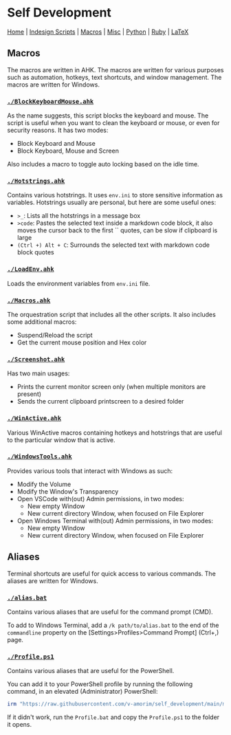 # Self Development

[Home][README_self_development] | [Indesign Scripts][README_indesign_scripts] | [Macros][README_macros] | [Misc][README_misc] | [Python][README_python] | [Ruby][README_ruby] | [LaTeX][README_tex]

## Macros

The macros are written in AHK. The macros are written for various purposes such as automation, hotkeys, text shortcuts, and window management. The macros are written for Windows.

### [`./BlockKeyboardMouse.ahk`][BlockKeyboardMouse]

As the name suggests, this script blocks the keyboard and mouse. The script is useful when you want to clean the keyboard or mouse, or even for security reasons. It has two modes:

- Block Keyboard and Mouse
- Block Keyboard, Mouse and Screen

Also includes a macro to toggle auto locking based on the idle time.

### [`./Hotstrings.ahk`][Hotstrings]

Contains various hotstrings. It uses `env.ini` to store sensitive information as variables. Hotstrings usually are personal, but here are some useful ones:

- `>_`: Lists all the hotstrings in a message box
- `>code`: Pastes the selected text inside a markdown code block, it also moves the cursor back to the first `` quotes, can be slow if clipboard is large
- `(Ctrl +) Alt + C`: Surrounds the selected text with markdown code block quotes

### [`./LoadEnv.ahk`][LoadEnv]

Loads the environment variables from `env.ini` file.

### [`./Macros.ahk`][Macros]

The orquestration script that includes all the other scripts. It also includes some additional macros:

- Suspend/Reload the script
- Get the current mouse position and Hex color

### [`./Screenshot.ahk`][Screenshot]

Has two main usages:

- Prints the current monitor screen only (when multiple monitors are present)
- Sends the current clipboard printscreen to a desired folder

### [`./WinActive.ahk`][WinActive]

Various WinActive macros containing hotkeys and hotstrings that are useful to the particular window that is active.

### [`./WindowsTools.ahk`][WindowsTools]

Provides various tools that interact with Windows as such:

- Modify the Volume
- Modify the Window's Transparency
- Open VSCode with(out) Admin permissions, in two modes:
  - New empty Window
  - New current directory Window, when focused on File Explorer
- Open Windows Terminal with(out) Admin permissions, in two modes:
  - New empty Window
  - New current directory Window, when focused on File Explorer

## Aliases

Terminal shortcuts are useful for quick access to various commands. The aliases are written for Windows.

### [`./alias.bat`][alias]

Contains various aliases that are useful for the command prompt (CMD).

To add to Windows Terminal, add a `/k path/to/alias.bat` to the end of the `commandline` property on the [Settings>Profiles>Command Prompt] (Ctrl+,) page.

### [`./Profile.ps1`][Profile]

Contains various aliases that are useful for the PowerShell.

You can add it to your PowerShell profile by running the following command, in an elevated (Administrator) PowerShell:

```powershell
irm "https://raw.githubusercontent.com/v-amorim/self_development/main/macros/PowershellSetup.ps1" | iex
```

If it didn't work, run the `Profile.bat` and copy the `Profile.ps1` to the folder it opens.

<!-- URLS -->

[README_self_development]: ../README.md
[README_indesign_scripts]: ../indesign_scripts/README.md
[README_macros]: README.md
[README_misc]: ../misc/README.md
[README_python]: ../python/README.md
[README_ruby]: ../ruby/README.md
[README_tex]: ../tex/README.md

<!-- URLS -->

[BlockKeyboardMouse]: ./BlockKeyboardMouse.ahk
[Hotstrings]: ./Hotstrings.ahk
[LoadEnv]: ./LoadEnv.ahk
[Macros]: ./Macros.ahk
[Screenshot]: ./Screenshot.ahk
[WinActive]: ./WinActive.ahk
[WindowsTools]: ./WindowsTools.ahk
[alias]: ./alias.bat
[Profile]: ./Profile.ps1
